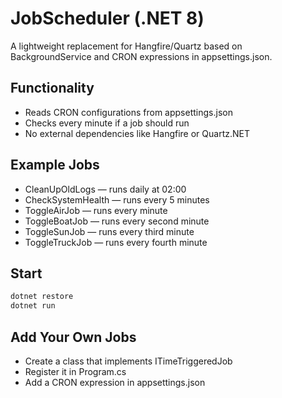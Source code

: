 # JobScheduler (.NET 8)

A lightweight replacement for Hangfire/Quartz based on BackgroundService and CRON expressions in appsettings.json.

## Functionality

- Reads CRON configurations from appsettings.json
- Checks every minute if a job should run
- No external dependencies like Hangfire or Quartz.NET

## Example Jobs
- CleanUpOldLogs — runs daily at 02:00
- CheckSystemHealth — runs every 5 minutes
- ToggleAirJob — runs every minute
- ToggleBoatJob — runs every second minute
- ToggleSunJob — runs every third minute
- ToggleTruckJob — runs every fourth minute

## Start

```bash
dotnet restore
dotnet run
```

## Add Your Own Jobs
- Create a class that implements ITimeTriggeredJob
- Register it in Program.cs
- Add a CRON expression in appsettings.json
